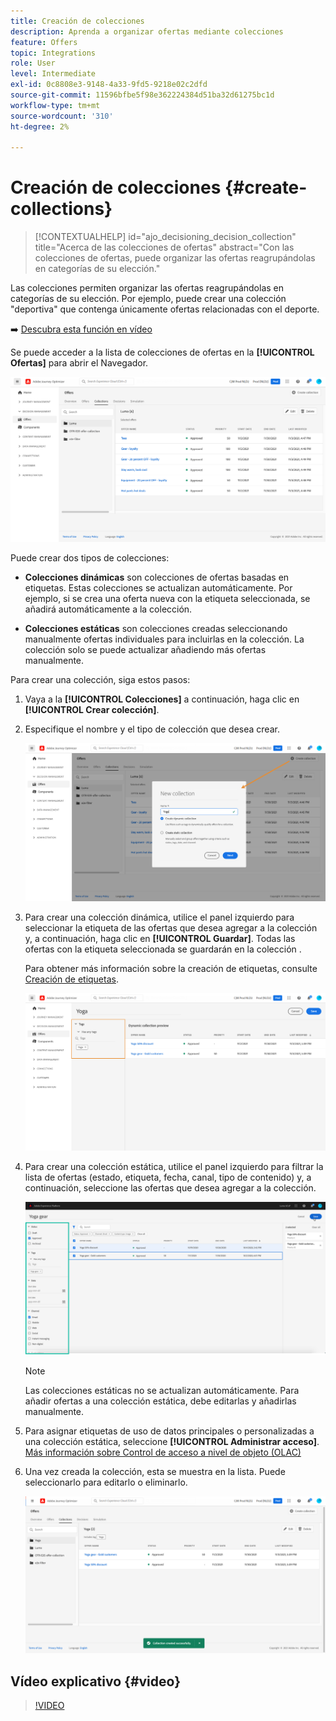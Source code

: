 ```yaml
---
title: Creación de colecciones
description: Aprenda a organizar ofertas mediante colecciones
feature: Offers
topic: Integrations
role: User
level: Intermediate
exl-id: 0c8808e3-9148-4a33-9fd5-9218e02c2dfd
source-git-commit: 11596bfbe5f98e362224384d51ba32d61275bc1d
workflow-type: tm+mt
source-wordcount: '310'
ht-degree: 2%

---
```


# Creación de colecciones {#create-collections}

>[!CONTEXTUALHELP]
>id="ajo_decisioning_decision_collection"
>title="Acerca de las colecciones de ofertas"
>abstract="Con las colecciones de ofertas, puede organizar las ofertas reagrupándolas en categorías de su elección."

Las colecciones permiten organizar las ofertas reagrupándolas en categorías de su elección. Por ejemplo, puede crear una colección &quot;deportiva&quot; que contenga únicamente ofertas relacionadas con el deporte.

➡️ [Descubra esta función en vídeo](#video)

Se puede acceder a la lista de colecciones de ofertas en la **[!UICONTROL Ofertas]** para abrir el Navegador.

![](../assets/collections_list.png)

Puede crear dos tipos de colecciones:

* **Colecciones dinámicas** son colecciones de ofertas basadas en etiquetas. Estas colecciones se actualizan automáticamente. Por ejemplo, si se crea una oferta nueva con la etiqueta seleccionada, se añadirá automáticamente a la colección.

* **Colecciones estáticas** son colecciones creadas seleccionando manualmente ofertas individuales para incluirlas en la colección. La colección solo se puede actualizar añadiendo más ofertas manualmente.

Para crear una colección, siga estos pasos:

1. Vaya a la **[!UICONTROL Colecciones]** a continuación, haga clic en **[!UICONTROL Crear colección]**.

1. Especifique el nombre y el tipo de colección que desea crear.

   ![](../assets/collection_create.png)

1. Para crear una colección dinámica, utilice el panel izquierdo para seleccionar la etiqueta de las ofertas que desea agregar a la colección y, a continuación, haga clic en **[!UICONTROL Guardar]**. Todas las ofertas con la etiqueta seleccionada se guardarán en la colección .

   Para obtener más información sobre la creación de etiquetas, consulte [Creación de etiquetas](../offer-library/creating-tags.md).

   ![](../assets/dynamic_collection.png)

1. Para crear una colección estática, utilice el panel izquierdo para filtrar la lista de ofertas (estado, etiqueta, fecha, canal, tipo de contenido) y, a continuación, seleccione las ofertas que desea agregar a la colección.

   ![](../assets/static_collection.png)

   >[!NOTE]
   >
   >Las colecciones estáticas no se actualizan automáticamente. Para añadir ofertas a una colección estática, debe editarlas y añadirlas manualmente.

1. Para asignar etiquetas de uso de datos principales o personalizadas a una colección estática, seleccione **[!UICONTROL Administrar acceso]**. [Más información sobre Control de acceso a nivel de objeto (OLAC)](../../administration/object-based-access.md)

1. Una vez creada la colección, esta se muestra en la lista. Puede seleccionarlo para editarlo o eliminarlo.

   ![](../assets/collection_created.png)

## Vídeo explicativo {#video}

>[!VIDEO](https://video.tv.adobe.com/v/329376?quality=12)


